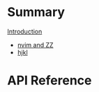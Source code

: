 # Summary

[Introduction](./introduction.md)

- [nvim and ZZ](./nvim_and_ZZ.md)
- [hjkl](./hjkl.md)

# API Reference

